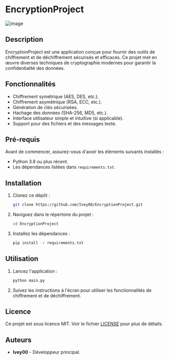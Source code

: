 # EncryptionProject
![image](https://github.com/user-attachments/assets/177557ed-1fcb-466a-9147-f98009d8e8b8)

## Description
EncryptionProject est une application conçue pour fournir des outils de chiffrement et de déchiffrement sécurisés et efficaces. Ce projet met en œuvre diverses techniques de cryptographie modernes pour garantir la confidentialité des données.

## Fonctionnalités
- Chiffrement symétrique (AES, DES, etc.).
- Chiffrement asymétrique (RSA, ECC, etc.).
- Génération de clés sécurisées.
- Hachage des données (SHA-256, MD5, etc.).
- Interface utilisateur simple et intuitive (si applicable).
- Support pour des fichiers et des messages texte.

## Pré-requis
Avant de commencer, assurez-vous d'avoir les éléments suivants installés :
- Python 3.8 ou plus récent.
- Les dépendances listées dans `requirements.txt`.

## Installation
1. Clonez ce dépôt :
   ```bash
   git clone https://github.com/Ivey00/EncryptionProject.git
   ```
2. Naviguez dans le répertoire du projet :
   ```bash
   cd EncryptionProject
   ```
3. Installez les dépendances :
   ```bash
   pip install -r requirements.txt
   ```

## Utilisation
1. Lancez l'application :
   ```bash
   python main.py
   ```
2. Suivez les instructions à l'écran pour utiliser les fonctionnalités de chiffrement et de déchiffrement.

## Licence
Ce projet est sous licence MIT. Voir le fichier [LICENSE](LICENSE) pour plus de détails.

## Auteurs
- **Ivey00** - Développeur principal.

